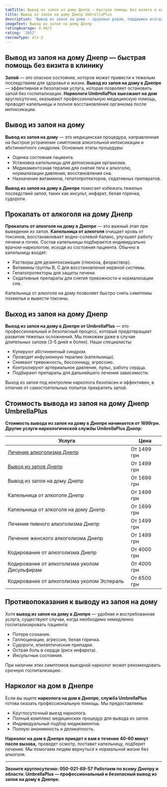 ```yaml
---
tabTitle: Вывод из запоя на дому Днепр — быстрая помощь без визита в клинику
title: Вывод из запоя на дому Днепр UmbrellaPlus
description: 'Вывод из запоя на дому — здоровье рядом, поддержка всегда!'
imageText: Вывод из запоя на дому Днепр
ratingAvarage: 4.98/5
rating: '2652'
reviewType: alk-2
---
```


## Вывод из запоя на дому Днепр — быстрая помощь без визита в клинику

**Запой** — это опасное состояние, которое может привести к тяжелым последствиям для здоровья и жизни. **Вывод из запоя на дому в Днепре** — эффективная и безопасная услуга, которая позволяет остановить запой без госпитализации. **Наркологи UmbrellaPlus выезжают на дом** круглосуточно, оказывают профессиональную медицинскую помощь, проводят капельницы и полное восстановление организма после интоксикации.

## Вывод из запоя на дому

**Вывод из запоя на дому** — это медицинская процедура, направленная на быстрое устранение симптомов алкогольной интоксикации и абстинентного синдрома. Основные этапы процедуры:

* Оценка состояния пациента.
* Установка капельницы для детоксикации организма.
* Медикаментозная терапия для снятия тяги к алкоголю, нормализации давления, восстановления сна.
* Назначение витаминов, гепатопротекторов, седативных препаратов.

**Вывод из запоя на дому в Днепре** помогает избежать тяжелых последствий запоя, таких как инсульт, инфаркт, белая горячка, судороги.

## Прокапать от алкоголя на дому Днепр

**Прокапать от алкоголя на дому в Днепре** — это важный этап при выведении из запоя. **Капельница от алкоголя** очищает кровь от токсинов, восстанавливает водно-солевой баланс, улучшает работу печени и почек. Состав капельницы подбирается индивидуально врачом-наркологом, исходя из состояния пациента. Обычно в капельницу входят:

* Растворы для дезинтоксикации (глюкоза, физраствор).
* Витамины группы В, С для восстановления нервной системы.
* Гепатопротекторы для защиты печени.
* Седативные препараты для снятия тревожности и нормализации сна.

Капельница от алкоголя на дому позволяет быстро снять симптомы похмелья и вывести токсины.

## Выход из запоя на дому Днепр

**Выход из запоя на дому в Днепре от UmbrellaPlus** — это профессиональный и безопасный процесс, который предотвращает развитие тяжелых осложнений. Мы поможем даже в случае длительных запоев (3-5 дней и более). Наши специалисты:

* Купируют абстинентный синдром.
* Проводят инфузионную терапию (капельницы).
* Снимают тревожность, бессонницу, агрессию.
* Контролируют артериальное давление, пульс, работу сердца.
* Подбирают препараты для дальнейшего лечения зависимости.

Выход из запоя под контролем нарколога безопасен и эффективен, в отличие от самостоятельных попыток прекратить запой.

## Стоимость вывода из запоя на дому Днепр UmbrellaPlus

**Стоимость вывода из запоя на дому в Днепре начинается от 1699грн.** **Другие услуги наркологической службы UmbrellaPlus Днепр:**

| Услуга                                                                                      | Цена        |
| ------------------------------------------------------------------------------------------- | ----------- |
| [Лечение алкоголизма Днепр](https://umbrella-plus.com.ua/dnepr/lechenie-alkogolizma-dnepr/) | От 1499 грн |
| [Вывод из запоя Днепр](https://umbrella-plus.com.ua/dnepr/vivod-iz-zapoia-dnepr/)           | От 1499 грн |
| Вывод из запоя на дому Днепр                                                                | От 1699 грн |
| Капельница от алкоголя Днепр                                                                | От 1499 грн |
| Капельница от алкоголя на дому Днепр                                                        | От 1699 грн |
| Лечение пивного алкоголизма Днепр                                                           | От 1499 грн |
| Лечение женского алкоголизма Днепр                                                          | От 1499 грн |
| Кодирование от алкоголизма Днепр                                                            | От 4000 грн |
| Кодирование от алкоголизма уколом Дисульфирам                                               | От 4000 грн |
| Кодирование от алкоголизма уколом Эспераль                                                  | От 6500 грн |

## Противопоказания к выводу из запоя на дому

Хотя **вывод из запоя на дому в Днепре** — удобная и востребованная услуга, существуют случаи, когда необходимо немедленно госпитализировать пациента:

* Потеря сознания.
* Галлюцинации, агрессия, белая горячка.
* Судороги, эпилептические припадки.
* Острая боль в сердце (риск инфаркта).
* Инсультные состояния.

При наличии этих симптомов выездной нарколог может рекомендовать срочную госпитализацию.

## Нарколог на дом в Днепре

Если вы ищете **нарколога на дом в Днепре, служба UmbrellaPlus** готова оказать профессиональную помощь. Мы предоставляем:

* Круглосуточный выезд нарколога.
* Полный комплекс медицинских процедур для вывода из запоя.
* Индивидуальный подбор медикаментов.
* Полную анонимность и деликатность.

**Нарколог на дом в Днепре приедет к вам в течение 40-60 минут после вызова,** проведет осмотр, поставит капельницу, подберет лечение. Мы помогаем людям вернуться к нормальной жизни без алкоголя.

***

**Звоните круглосуточно: 050-021-69-57**
**Работаем по всему Днепру и области. UmbrellaPlus — профессиональный и безопасный вывод из запоя на дому в Днепре.**
